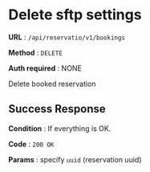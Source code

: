 # Delete sftp settings

**URL** : `/api/reservatio/v1/bookings`

**Method** : `DELETE`

**Auth required** : NONE

Delete booked reservation

## Success Response

**Condition** : If everything is OK.

**Code** : `200 OK`

**Params** : specify `uuid` (reservation uuid)